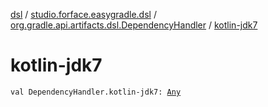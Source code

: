 [dsl](../../index.md) / [studio.forface.easygradle.dsl](../index.md) / [org.gradle.api.artifacts.dsl.DependencyHandler](index.md) / [kotlin-jdk7](./kotlin-jdk7.md)

# kotlin-jdk7

`val DependencyHandler.kotlin-jdk7: `[`Any`](https://kotlinlang.org/api/latest/jvm/stdlib/kotlin/-any/index.html)